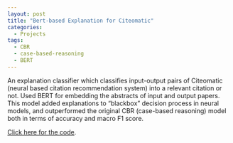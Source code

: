 ```yaml
---
layout: post
title: "Bert-based Explanation for Citeomatic"
categories:
  - Projects
tags:
  - CBR
  - case-based-reasoning
  - BERT
---
```

An explanation classifier which classifies input-output pairs of Citeomatic (neural based citation recommendation system) into a relevant citation or not. Used BERT for embedding the abstracts of input and output papers. This model added explanations to “blackbox” decision process in neural models, and outperformed the original CBR (case-based reasoning) model both in terms of accuracy and macro F1 score.

[Click here for the code](https://github.com/kazzyabe/Bert-based_Explanation).